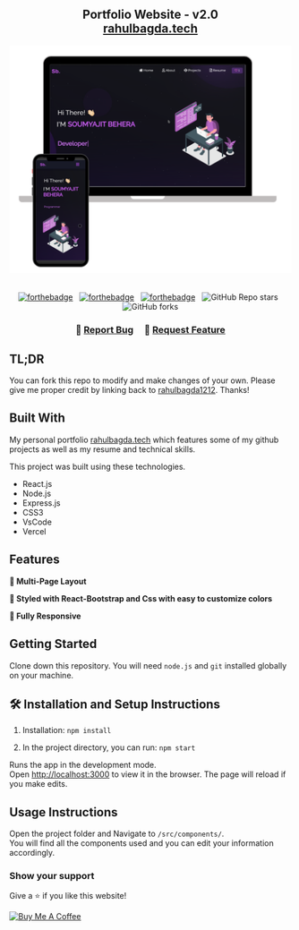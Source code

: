<h2 align="center">
  Portfolio Website - v2.0<br/>
  <a href="https://rahulbagda1212.vercel.app/" target="_blank">rahulbagda.tech</a>
</h2>
<div align="center">
  <img alt="Demo" src="./Images/readme-img1.png" />
</div>

<br/>

<center>

[![forthebadge](https://forthebadge.com/images/badges/built-with-love.svg)](https://forthebadge.com) &nbsp;
[![forthebadge](https://forthebadge.com/images/badges/made-with-javascript.svg)](https://forthebadge.com) &nbsp;
[![forthebadge](https://forthebadge.com/images/badges/open-source.svg)](https://forthebadge.com) &nbsp;
![GitHub Repo stars](https://img.shields.io/github/stars/rahulbagda1212/Portfolio?color=red&logo=github&style=for-the-badge) &nbsp;
![GitHub forks](https://img.shields.io/github/forks/1212/Portfolio?color=red&logo=github&style=for-the-badge)

</center>

<h3 align="center">
    🔹
    <a href="https://github.com/rahulbagda1212/Portfolio/issues">Report Bug</a> &nbsp; &nbsp;
    🔹
    <a href="https://github.com/rahulbagda1212/Portfolio/issues">Request Feature</a>
</h3>

## TL;DR

You can fork this repo to modify and make changes of your own. Please give me proper credit by linking back to [rahulbagda1212](https://github.com/rahulbagda1212/Portfolio). Thanks!

## Built With

My personal portfolio <a href="https://.vercel.app/" target="_blank">rahulbagda.tech</a> which features some of my github projects as well as my resume and technical skills.<br/>

This project was built using these technologies.

- React.js
- Node.js
- Express.js
- CSS3
- VsCode
- Vercel

## Features

**📖 Multi-Page Layout**

**🎨 Styled with React-Bootstrap and Css with easy to customize colors**

**📱 Fully Responsive**

## Getting Started

Clone down this repository. You will need `node.js` and `git` installed globally on your machine.

## 🛠 Installation and Setup Instructions

1. Installation: `npm install`

2. In the project directory, you can run: `npm start`

Runs the app in the development mode.\
Open [http://localhost:3000](http://localhost:3000) to view it in the browser.
The page will reload if you make edits.

## Usage Instructions

Open the project folder and Navigate to `/src/components/`. <br/>
You will find all the components used and you can edit your information accordingly.

### Show your support

Give a ⭐ if you like this website!

<a href="https://www.buymeacoffee.com/rahulbagda1212" target="_blank"><img src="https://cdn.buymeacoffee.com/buttons/v2/default-violet.png" alt="Buy Me A Coffee" height= "60px" width= "217px" ></a>
